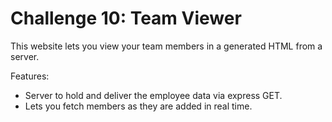 # Challenge 10: Team Viewer
This website lets you view your team members in a generated HTML from a server.

Features:
- Server to hold and deliver the employee data via express GET. 
- Lets you fetch members as they are added in real time.
